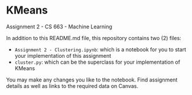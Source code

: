 # KMeans

Assignment 2 - CS 663 - Machine Learning

In addition to this README.md file, this repository contains two (2) files:
* `Assignment 2 - Clustering.ipynb`: which is a notebook for you to start your implementation of this assignment
* `cluster.py`: which can be the superclass for your implementation of KMeans

You may make any changes you like to the notebook. Find assignment details as well as links to the required data on Canvas.

